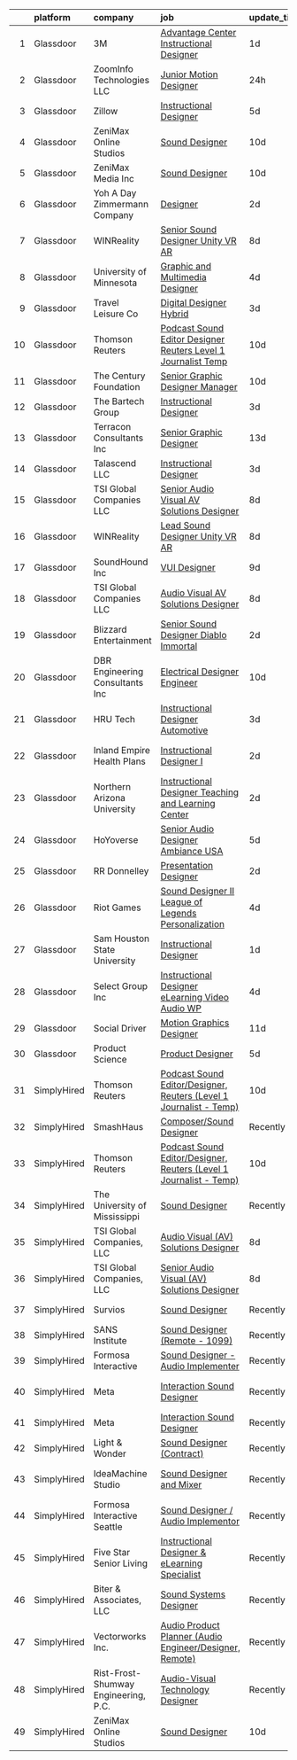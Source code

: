 

|    | platform    | company                              | job                                                                                                                                                                                                                                                                                                                                                                                                                                                                                                                                                                                                                                                                                                                                                                                                                                                                                                                                                                                                                                                                                                                                                                                                                                                                                                                                                                                                                                                                                                                                                                                                                                                                                                                      | update_time   | location                  |
|---:|:------------|:-------------------------------------|:-------------------------------------------------------------------------------------------------------------------------------------------------------------------------------------------------------------------------------------------------------------------------------------------------------------------------------------------------------------------------------------------------------------------------------------------------------------------------------------------------------------------------------------------------------------------------------------------------------------------------------------------------------------------------------------------------------------------------------------------------------------------------------------------------------------------------------------------------------------------------------------------------------------------------------------------------------------------------------------------------------------------------------------------------------------------------------------------------------------------------------------------------------------------------------------------------------------------------------------------------------------------------------------------------------------------------------------------------------------------------------------------------------------------------------------------------------------------------------------------------------------------------------------------------------------------------------------------------------------------------------------------------------------------------------------------------------------------------|:--------------|:--------------------------|
|  1 | Glassdoor   | 3M                                   | [Advantage Center Instructional Designer](https://www.glassdoor.com/partner/jobListing.htm?pos=125&ao=1136043&s=58&guid=000001820aea1931bc32207ea4b5bc1e&src=GD_JOB_AD&t=SR&vt=w&cs=1_8ccb4188&cb=1658040490906&jobListingId=1008008235347&jrtk=3-0-1g85ek6gmk24g801-1g85ek6h4i7lr800-52062460f92412fe-)                                                                                                                                                                                                                                                                                                                                                                                                                                                                                                                                                                                                                                                                                                                                                                                                                                                                                                                                                                                                                                                                                                                                                                                                                                                                                                                                                                                                                 | 1d            | Delaware                  |
|  2 | Glassdoor   | ZoomInfo Technologies LLC            | [Junior Motion Designer](https://www.glassdoor.com/partner/jobListing.htm?pos=120&ao=1136043&s=58&guid=000001820aea1931bc32207ea4b5bc1e&src=GD_JOB_AD&t=SR&vt=w&ea=1&cs=1_ac64d730&cb=1658040490906&jobListingId=1008009769761&jrtk=3-0-1g85ek6gmk24g801-1g85ek6h4i7lr800-13eb0b41ca6bd721-)                                                                                                                                                                                                                                                                                                                                                                                                                                                                                                                                                                                                                                                                                                                                                                                                                                                                                                                                                                                                                                                                                                                                                                                                                                                                                                                                                                                                                             | 24h           | Waltham, MA               |
|  3 | Glassdoor   | Zillow                               | [Instructional Designer](https://www.glassdoor.com/partner/jobListing.htm?pos=106&ao=1110586&s=58&guid=000001820aea1931bc32207ea4b5bc1e&src=GD_JOB_AD&t=SR&vt=w&cs=1_368653fb&cb=1658040490905&jobListingId=1007997798866&cpc=654405A9B1E0A9F5&jrtk=3-0-1g85ek6gmk24g801-1g85ek6h4i7lr800-02819dc45a560418--6NYlbfkN0ANMurRYyPEXg08u6OamUd1Mvhk-zhFSGYIZgoJR86UvYL2v6MoUqae-sD5DnU21vp4mwq425I4rhoRs2TY86WP2ZGxwYggeqRifMfac9_iVUjVLTSmzBiRRHPm-QA6FUEy6rVYqW73YgF-0AnZ1u-lc2kZd_IZkx0fqVwRvq2KMPivu2MOtUEWM3oA-Caqel4m_4_STI1nm_0ZfRmtUSQWVEEfpXkyTAzyKIvJg4YBgFhV5aY6cI5UzRplttrY2mDdGrfBt2l1hMHlqXA8I7pmr5q99v0iqht-9Hvf0wapwWXUZuVqGxi2-j3LboMN42ewHT_dThrmNXUT0jKtyc_zfCbYtarwbZ8mDHATzCxzYiYSOin7_XWFmWA-DB1Ks0_ZH-FxcnQCF-yq0g4tE_4ClYaccoieDzgIHWG3kLCLfBpDyuwfzVI9jNzqdx-HWK6yH6Aek9NduNS_E-df_nTVJiNyVmrSLIf84AvhF33wjgGJUaj3b7PSDl3tYPAG5oFLV6fOUQBcup8yhuDIj_DYtheDpCbi0tnra70bY8xM5XWZxSc4OatXFlZRMh8ujZ0CqaaL45NcZy7gaddRCa0r1o3Sec9nl8iKRuP0QdU5pe-jnGJzbx32F_icg8ufAVCu-DLKmuEPuG6ByME99I651o18vMI20IFw5Og2f0JC59MFwS_UC9--dEwu6oHVTtOtg4PjU-rRMiuqWyoJ1KgAaaDNUXarla2hgCSdg6iu6GUVrTHkBuyI8d0zBa57v_fekyuTFgU8OMNq1Fynh_gZ2j2KYAIK3jcIeqm0uQWA4R0EO6RahS_Gbj4h-oC_F81cHT-NU3LhnRrYEe1169hosFxQu9BSAfvxBNB6GKx_8VL8T7hESqL7t9jmCu08fdi3v1UpLmIewuUAMjv7NglRjamL72i1AQY%3D)                                                                                                                                                                                                                                                                                                                                                                                                                               | 5d            | Irvine, CA                |
|  4 | Glassdoor   | ZeniMax Online Studios               | [Sound Designer](https://www.glassdoor.com/partner/jobListing.htm?pos=111&ao=1136043&s=58&guid=000001820aea1931bc32207ea4b5bc1e&src=GD_JOB_AD&t=SR&vt=w&cs=1_898a5df5&cb=1658040490905&jobListingId=1007987898183&jrtk=3-0-1g85ek6gmk24g801-1g85ek6h4i7lr800-24df4d8b56ead997-)                                                                                                                                                                                                                                                                                                                                                                                                                                                                                                                                                                                                                                                                                                                                                                                                                                                                                                                                                                                                                                                                                                                                                                                                                                                                                                                                                                                                                                          | 10d           | Hunt Valley, MD           |
|  5 | Glassdoor   | ZeniMax Media Inc                    | [Sound Designer](https://www.glassdoor.com/partner/jobListing.htm?pos=112&ao=1136043&s=58&guid=000001820aea1931bc32207ea4b5bc1e&src=GD_JOB_AD&t=SR&vt=w&cs=1_22575e08&cb=1658040490905&jobListingId=1007988325078&jrtk=3-0-1g85ek6gmk24g801-1g85ek6h4i7lr800-55614e727ac16db0-)                                                                                                                                                                                                                                                                                                                                                                                                                                                                                                                                                                                                                                                                                                                                                                                                                                                                                                                                                                                                                                                                                                                                                                                                                                                                                                                                                                                                                                          | 10d           | Hunt Valley, MD           |
|  6 | Glassdoor   | Yoh  A Day   Zimmermann Company      | [Designer](https://www.glassdoor.com/partner/jobListing.htm?pos=107&ao=1110586&s=58&guid=000001820aea1931bc32207ea4b5bc1e&src=GD_JOB_AD&t=SR&vt=w&ea=1&cs=1_59535e4e&cb=1658040490905&jobListingId=1008005699106&cpc=217C45A42544DB93&jrtk=3-0-1g85ek6gmk24g801-1g85ek6h4i7lr800-7c5af6aa59fd3797--6NYlbfkN0Ae6Qmv8rNb3d5rEsMPL_plhvilYeiJERi7JqghURwQ9bq2mHgMGRGP2iYP1nqVQ_DAkwD0Ear1j62lL7IdZfK8QiKdXU_9sVTj0Y0vVsADh-RJr1aIv-6K-k1RJWd3taYLRinjZy9sK121bxyGOZkJ95VTr_ywi62vwsAJwExpA0vN9Jbt5hhCz4W3RWvlZ-38UngRmVAUPBKR9JTVFq9W-cGjmrxGj-qi902QlNDNdREWyfuEGpj7GD8rWQSDr1VA8CvVEOG7VTyVJeJODKc3LBJnmyS8tvlkAC-QremMzeLrxkXjcqIeMn3EGbjjObqVtpDMVX4Dj-A40aHOUHc1x0wSSDfI3UYkpNa8KwqVbuiMNgZhP77Y9J-hguylwoTJ_rHN7SZU_qDp7tcbD6xbk45GdY5ZnxcGxaGfxqwCF2mqCiroRek132ACD0JLaFq-fe5uM6iP6PGC5_s8xhyGxPaSMOnavpd_OaOw0xz91w%3D%3D)                                                                                                                                                                                                                                                                                                                                                                                                                                                                                                                                                                                                                                                                                                                                                                                                                                                                                          | 2d            | New York, NY              |
|  7 | Glassdoor   | WINReality                           | [Senior Sound Designer  Unity  VR AR ](https://www.glassdoor.com/partner/jobListing.htm?pos=126&ao=1136043&s=58&guid=000001820aea1931bc32207ea4b5bc1e&src=GD_JOB_AD&t=SR&vt=w&ea=1&cs=1_82594495&cb=1658040490906&jobListingId=1007993534335&jrtk=3-0-1g85ek6gmk24g801-1g85ek6h4i7lr800-28ce946cf162c31c-)                                                                                                                                                                                                                                                                                                                                                                                                                                                                                                                                                                                                                                                                                                                                                                                                                                                                                                                                                                                                                                                                                                                                                                                                                                                                                                                                                                                                               | 8d            | Austin, TX                |
|  8 | Glassdoor   | University of Minnesota              | [Graphic and Multimedia Designer](https://www.glassdoor.com/partner/jobListing.htm?pos=116&ao=1136043&s=58&guid=000001820aea1931bc32207ea4b5bc1e&src=GD_JOB_AD&t=SR&vt=w&cs=1_c0f94a5d&cb=1658040490906&jobListingId=1008000373653&jrtk=3-0-1g85ek6gmk24g801-1g85ek6h4i7lr800-f461b1f54acf1cbc-)                                                                                                                                                                                                                                                                                                                                                                                                                                                                                                                                                                                                                                                                                                                                                                                                                                                                                                                                                                                                                                                                                                                                                                                                                                                                                                                                                                                                                         | 4d            | Minneapolis, MN           |
|  9 | Glassdoor   | Travel   Leisure Co                  | [Digital Designer  Hybrid ](https://www.glassdoor.com/partner/jobListing.htm?pos=122&ao=1136043&s=58&guid=000001820aea1931bc32207ea4b5bc1e&src=GD_JOB_AD&t=SR&vt=w&cs=1_edfd602d&cb=1658040490906&jobListingId=1008003081915&jrtk=3-0-1g85ek6gmk24g801-1g85ek6h4i7lr800-1f3d0c5fd54e457c-)                                                                                                                                                                                                                                                                                                                                                                                                                                                                                                                                                                                                                                                                                                                                                                                                                                                                                                                                                                                                                                                                                                                                                                                                                                                                                                                                                                                                                               | 3d            | Orlando, FL               |
| 10 | Glassdoor   | Thomson Reuters                      | [Podcast Sound Editor Designer  Reuters  Level 1 Journalist   Temp ](https://www.glassdoor.com/partner/jobListing.htm?pos=103&ao=1110586&s=58&guid=000001820aea1931bc32207ea4b5bc1e&src=GD_JOB_AD&t=SR&vt=w&cs=1_7777c774&cb=1658040490904&jobListingId=1007988334365&cpc=F5E96E35A1725171&jrtk=3-0-1g85ek6gmk24g801-1g85ek6h4i7lr800-e8caf184a0c6f5a3--6NYlbfkN0CjNG0qDFC9vBxfUJnRpXh8fasJ_-3AjV6caG0C4DoAxAHUoOIq08mxEzFn-hfPuaxSY-nJjtYRgLlKnxbcWR5ZWD1tD9w45AfG9mMdTWI3bmPp1p4pEn0y8W-QWYFJbU1lRmJv_dQZf_a5a8pB6zAls2mmCx0Amgsti1S7q-iXpzZOWgTXKvm5Ye-2sUU5WYG5mbo5ABu-9qcZuqB76nnrtEr1R-czNz8982VPGfHIw23rNV9aSx7umGCpxbhXq9mA7OlXgG2YvCXLwlRZutc09AEtRsJIvbekZfOb0sDhv2jOzvlnCtjniF7F82FtU0QLlHjb6FPGBCfLuMJuyWMq9I6za0-w9YP-FX9TbbkeiPs89ijYX_YKfYRysNJ41Fwv6We_gD-Lby8hTvvX1ln_Ja8oPoylJyZw9PXExciWQKYQB0Hu1mRwsgPe4NDJ0Sq-6UtSXdvnCvG-ZcsSv995zN8yqshU-lDaHttUixLWbkxyf2NQrF52aOnAt1mPCXgS6MrYF17juGHcav03gTz234FObGjMVqimLhojyxbZIJsfjcM4G4lA-dSx5E52-0ISTTcldF9lFOQxrLdY7QVgHAgUx3CTkVZFSxBdH-F43BT2gSJ1rK9owHOy7IiL0hw5wR73zNX9dAU8oMd5HLrjJBIMC2869_jzJ2gXspIlOP3yAgC7WDiplN5VSAKUju41iesO049_OGZThrhI_AqyR-Q0mec35LGu3Fwu0yByQyJmcZ3flZHoyi4Cl1JqRf6s-zX5PylJc0jT0OB6k_z1eB0zDTKVwNMxM4nK2051Y4dz2bhF2Fn46Oroaa7o-_mfebmnoQrKnWnrrPY09otRfEsq-jibQ9zL0FDzXl5KjCcpAhXRH2Y0eOSrkkO2PmXLRxha1G4WfaXX_gHZnvR3gpBTiEW7RSwH3Vw9j0MdpUqPGjQiHJY3SC6ASi9hkadiac7KUOmFxYq617xZaAaJpAISm66YGFPaRawqtd6lfSr20ZX7Gmn5gNcFGsqn0NadiB5XIhmdeZtek7lkLCQwf-x2cnSAk0_FzSwRjecftkqIBEJTVlguiBUSG8tojkgYDa1yJU5puoEGN6wZ_zXF99tl5LmZA6XfvKNgG88C8jwMpCCEL8B2IBhR0eOTxHGO_DxzPlK_JEfcSyoyOKYb4ULriBMnH5W-NKMLMn_-9ZR3ddtzfjeXbdGpuUF-e06qFWWa6P2RuVUGibe5Mq0doluMgs7EoknRtIWbqfD6EJx4JA3vsDmyCtf7nFlrU6uiJDxiTaHxm-U3qqQxHh-P) | 10d           | New York, NY              |
| 11 | Glassdoor   | The Century Foundation               | [Senior Graphic Designer Manager](https://www.glassdoor.com/partner/jobListing.htm?pos=121&ao=1136043&s=58&guid=000001820aea1931bc32207ea4b5bc1e&src=GD_JOB_AD&t=SR&vt=w&ea=1&cs=1_3b98ddca&cb=1658040490906&jobListingId=1007986879590&jrtk=3-0-1g85ek6gmk24g801-1g85ek6h4i7lr800-a3286ed62dd61305-)                                                                                                                                                                                                                                                                                                                                                                                                                                                                                                                                                                                                                                                                                                                                                                                                                                                                                                                                                                                                                                                                                                                                                                                                                                                                                                                                                                                                                    | 10d           | New York, NY              |
| 12 | Glassdoor   | The Bartech Group                    | [Instructional Designer](https://www.glassdoor.com/partner/jobListing.htm?pos=104&ao=1110586&s=58&guid=000001820aea1931bc32207ea4b5bc1e&src=GD_JOB_AD&t=SR&vt=w&cs=1_04474a54&cb=1658040490904&jobListingId=1008003136883&cpc=E509DD49A6927373&jrtk=3-0-1g85ek6gmk24g801-1g85ek6h4i7lr800-833249aba24003e2--6NYlbfkN0C7-FDDT93s0qSKP7uYkdNgAgpSNvwlK8pJNTkcTbZQJnKDJjfvl1yFU2JPCK1oIIphPQAQiSI1X4JAO7M4jHvrCTUjLEyar66Nm-RGu19Q15WaFqnvmeOp-lfeLmorKodxT1lI547Cf2sIzed4yaKYkMD01EPoaYTcF5Q1U8MztSfgAttYeB1TWM0FgBmtHunx1ivGuF0JwolZyCnllFvD3zj6rjjkNZi6e5dhu_AIeK4PaHS-oVt0pjFAdb59EbROxhgFvwRrJukhmz3GiGM_75avoc_hXFm5l0N14b0weBogVBq5ogwtJ8Z_xN_wpUTjJDKO6uzz_rLe8_yzhZkwchbiS4EFnddhabgGv6cNRGQYPzbGJ5_SKsb9ZpKayjhkaS_4SxcQKejhCeEeHRXXxV896IhIf8OmCBEPUs_0vnhItuG-iJn7ewwWO-3QEd_YGg2tcPqtl3LSH2AY8TTBiyXWgAP-88O_K-AnxVfPfwvKPUD5jbfZ)                                                                                                                                                                                                                                                                                                                                                                                                                                                                                                                                                                                                                                                                                                                                                                                                                                                                             | 3d            | Warren, MI                |
| 13 | Glassdoor   | Terracon Consultants  Inc            | [Senior Graphic Designer](https://www.glassdoor.com/partner/jobListing.htm?pos=128&ao=1136043&s=58&guid=000001820aea1931bc32207ea4b5bc1e&src=GD_JOB_AD&t=SR&vt=w&cs=1_d1c22a5e&cb=1658040490907&jobListingId=1007979480558&jrtk=3-0-1g85ek6gmk24g801-1g85ek6h4i7lr800-b1261e65bd313a82-)                                                                                                                                                                                                                                                                                                                                                                                                                                                                                                                                                                                                                                                                                                                                                                                                                                                                                                                                                                                                                                                                                                                                                                                                                                                                                                                                                                                                                                 | 13d           | Olathe, KS                |
| 14 | Glassdoor   | Talascend LLC                        | [Instructional Designer](https://www.glassdoor.com/partner/jobListing.htm?pos=109&ao=1110586&s=58&guid=000001820aea1931bc32207ea4b5bc1e&src=GD_JOB_AD&t=SR&vt=w&cs=1_bd1e2e54&cb=1658040490905&jobListingId=1008003045849&cpc=32EE424DE2B657EB&jrtk=3-0-1g85ek6gmk24g801-1g85ek6h4i7lr800-a0c76bd1ff444262--6NYlbfkN0A-3IYaeEhfDCYezwuNiSoEZhCKQ47a3B5wpd5gd9dwuUKTvnGs7pRSkJDdBjN3J4iYNADsSP-rY_ODqvqGhfpWXxUWpLHsZOtiaa_nhzeJAv6LdLYqAn0DIPRh3mmwmDmIcpePEfkhKRwGERLLGpSF6cE5Q-OhPD9l-QEYBtiqtopjce3RxIaO_D7jcO0vGdtodViOIUouqTYZyFQPvI1eiziA8Bhm_wLuvIgltz9sEFTL8EbSj8uTHArDOz_XvFn14Uh9973drUP7uD9dsiJQZWv6MiVDB2VOs0oJiW6g0h77ynua8lKtx5PnnG9jjiRgu-vhw6Sv-D-4qr6_7dzREmLkMDTrOSuSXl2PdgkhN__PlBVCfpJdEMYyU-dXxRIRxjmsHn0WLV7as0bcFVq94rSaqXhneaGKNrhQdwJpYC0hqM5KibKwV5E3ESchDy7hYotmc8ODRpjPZAvA7qqxG6ZKVNsVkI_QJOIMtUfS6M_ESSHuOWV30dR2-JpL0RvMeHwCj5q_dt6hRo9ADi41XaexJzoPO0EChg9Tu8AdMnDxoKfxMFbMtVcnNJLX8fqgA_YGQBlsp5A9PuP2wtRjSNSHxSL5j5Vz8iBLmxymGA%3D%3D)                                                                                                                                                                                                                                                                                                                                                                                                                                                                                                                                                                                                                                                                                                                                                 | 3d            | Remote                    |
| 15 | Glassdoor   | TSI Global Companies  LLC            | [Senior Audio Visual  AV  Solutions Designer](https://www.glassdoor.com/partner/jobListing.htm?pos=102&ao=1110586&s=58&guid=000001820aea1931bc32207ea4b5bc1e&src=GD_JOB_AD&t=SR&vt=w&ea=1&cs=1_070c17f9&cb=1658040490904&jobListingId=1007993283297&cpc=5345E85A99DB7E00&jrtk=3-0-1g85ek6gmk24g801-1g85ek6h4i7lr800-c9b92e72d4f88530--6NYlbfkN0AWNeWD9j0Anv7cu0YAx4MRGy5lC57LhfIKHhakuygoFQXVahOJlnVZVayl1MwmxdSREEmt8rhtuZg3dC_Y4t9T7kUzH7NMHoBcGBIErNc8U8p8KtysrEKUQEpoG1wpY2ZFRiSfejZi8BmZMPzqsCbhiAPYggDBAMjXwehQ0Dp5grAW0M6o6fZys44FbwwWEnk76olB0LtgOH5B_I95TuMpeGI3cwTzf_M4v5KnbvhePu2Bo8b5xMJOeCdkWVk-BzWeahghpWMTthWIdmfYHz8rt8HpzZI_yXLSYe1v1O7m0MyMAMURBZB3-S2fDoQdQDuSOmG65oviectlKiym_-Z9-FyiyaTEHmzCXu61x74AoTOZPXDPJCVXCsjesPjyfmZ24zG8JRzUqF0y9VZhocHadR38eQ7JzQL3TahJmtjiJhCp6Y3A8Syat-ATQsAYlhKkDTMEml9aKLGabS7z9k7twsPPHOv7ii_JaQu7oapVrIhrEyNv1r5S3yhdwrzuz3wtJWVZApQ4QppfaEscAgmL3m4_cS1qGNw%3D)                                                                                                                                                                                                                                                                                                                                                                                                                                                                                                                                                                                                                                                                                                                                                                                                     | 8d            | Missouri                  |
| 16 | Glassdoor   | WINReality                           | [Lead Sound Designer  Unity  VR AR ](https://www.glassdoor.com/partner/jobListing.htm?pos=114&ao=1136043&s=58&guid=000001820aea1931bc32207ea4b5bc1e&src=GD_JOB_AD&t=SR&vt=w&ea=1&cs=1_388bf3d9&cb=1658040490906&jobListingId=1007993534336&jrtk=3-0-1g85ek6gmk24g801-1g85ek6h4i7lr800-5400ce57ad62e762-)                                                                                                                                                                                                                                                                                                                                                                                                                                                                                                                                                                                                                                                                                                                                                                                                                                                                                                                                                                                                                                                                                                                                                                                                                                                                                                                                                                                                                 | 8d            | Austin, TX                |
| 17 | Glassdoor   | SoundHound Inc                       | [VUI Designer](https://www.glassdoor.com/partner/jobListing.htm?pos=123&ao=1136043&s=58&guid=000001820aea1931bc32207ea4b5bc1e&src=GD_JOB_AD&t=SR&vt=w&ea=1&cs=1_4ad9f4a9&cb=1658040490906&jobListingId=1007991174035&jrtk=3-0-1g85ek6gmk24g801-1g85ek6h4i7lr800-a3597de432b60e1b-)                                                                                                                                                                                                                                                                                                                                                                                                                                                                                                                                                                                                                                                                                                                                                                                                                                                                                                                                                                                                                                                                                                                                                                                                                                                                                                                                                                                                                                       | 9d            | Santa Clara, CA           |
| 18 | Glassdoor   | TSI Global Companies  LLC            | [Audio Visual  AV  Solutions Designer](https://www.glassdoor.com/partner/jobListing.htm?pos=101&ao=1110586&s=58&guid=000001820aea1931bc32207ea4b5bc1e&src=GD_JOB_AD&t=SR&vt=w&ea=1&cs=1_a60b7978&cb=1658040490904&jobListingId=1007993261181&cpc=A0A5B17203D7045B&jrtk=3-0-1g85ek6gmk24g801-1g85ek6h4i7lr800-d5cc32c3be7cb3f1--6NYlbfkN0AWNeWD9j0Anv7cu0YAx4MRGy5lC57LhfIKHhakuygoFQXVahOJlnVZR-oq6_nHXj8eruS9QxxIu-gfpQvA8tZQQlEFih3L5Z2TIopFkaDWIbf1YEL6LD7CNq-2Ttcdtoz0X6j9esD3EeHK8I2J0Rs0K7q5MXFHfumRcQFtcnk5NKNDH4-cBcJmwn0I7pC2G6t0-IS11dmZBUT8i5Pl9Zg43o_K0I6UzFykC0IurAqHmBSaIrQMVG8BJiMYlEDIaqLtCOpB6Q8nKynGFn8q45-EE0K460toDb8-N2Dla3ps_fJRGbH09bohHEe-3ie2w_umqrAEaSQ5EnEYEFLqkRF8qVSyBeWs3r14n2ngn46GypnmD0PmiTnOa0bIHTa5cFV-6hmfSVB8guStzc8ZMSJgWrUl2qqOmGSZYOT1Qy7_oRGfg-KAUavCy90UR9zrg7Clmd9Bke9WM-hL988vYGE-gIyUQNpaUNh64xqFO6uogmVytGdXQ8CE5niZYChvH7h7oFf1HYg6_qNB9k6UWO9pULdLzYofLmU%3D)                                                                                                                                                                                                                                                                                                                                                                                                                                                                                                                                                                                                                                                                                                                                                                                                            | 8d            | Missouri                  |
| 19 | Glassdoor   | Blizzard Entertainment               | [Senior Sound Designer   Diablo Immortal](https://www.glassdoor.com/partner/jobListing.htm?pos=110&ao=1136043&s=58&guid=000001820aea1931bc32207ea4b5bc1e&src=GD_JOB_AD&t=SR&vt=w&cs=1_c8b0fe09&cb=1658040490905&jobListingId=1008006794553&jrtk=3-0-1g85ek6gmk24g801-1g85ek6h4i7lr800-ad8992a94ea009f0-)                                                                                                                                                                                                                                                                                                                                                                                                                                                                                                                                                                                                                                                                                                                                                                                                                                                                                                                                                                                                                                                                                                                                                                                                                                                                                                                                                                                                                 | 2d            | Irvine, CA                |
| 20 | Glassdoor   | DBR Engineering Consultants  Inc     | [Electrical Designer  Engineer](https://www.glassdoor.com/partner/jobListing.htm?pos=129&ao=1136043&s=58&guid=000001820aea1931bc32207ea4b5bc1e&src=GD_JOB_AD&t=SR&vt=w&ea=1&cs=1_2f2e91ad&cb=1658040490918&jobListingId=1007987114856&jrtk=3-0-1g85ek6gmk24g801-1g85ek6h4i7lr800-30f42834620e79fd-)                                                                                                                                                                                                                                                                                                                                                                                                                                                                                                                                                                                                                                                                                                                                                                                                                                                                                                                                                                                                                                                                                                                                                                                                                                                                                                                                                                                                                      | 10d           | Houston, TX               |
| 21 | Glassdoor   | HRU Tech                             | [Instructional Designer  Automotive ](https://www.glassdoor.com/partner/jobListing.htm?pos=108&ao=1110586&s=58&guid=000001820aea1931bc32207ea4b5bc1e&src=GD_JOB_AD&t=SR&vt=w&ea=1&cs=1_46e5e1a9&cb=1658040490905&jobListingId=1008002887818&cpc=56C4EA4A1A191A49&jrtk=3-0-1g85ek6gmk24g801-1g85ek6h4i7lr800-68cf3a29e5f35b01--6NYlbfkN0AJtgjjiuVXxFvvj_5n2MdGVIOerKP3hw4eeVvVwUUGPgcEDQA260vjy20zxAOTN_X3KJaFz9lAiqOmvtENAPIaMdo9fmsYaOncnTiHyuhRa5j-28WupPu6INL645PBaeHzU5rb74Svml1kPdV2HdalS90kUFXzZxuA5ezRCX9fkSnRBTZ-f5Y5_XHb8nKm5e67kgYsZ0nLf17hOZNFcUJ8uHH73Zv_O_yKQVESKt28wV73U70M7_7nCtByeMC_kBk3h5RAqZ8X-scJfrQiH1UUhwJYhDmJhDGmg62MtsJJabvs2zxIVMhyaMTYwA0ne2OTvTrfpdQ2_-Gncw-aXUhGNwYWS1x2evAROyNejIJKmV4wJqz1970zd5GXOQh4rAOO_4rJxAhhtAH1a8Dr9L4rhApnpfWkZWEHEU-Z50AsSTu7YtU-152Bs15RtxFiaXWichD27TLAtBIlfiKE_YGrsJXEap3MQAH0Z8RKUpFb_abuSYpD-QMbZjqFKgQlTFI8Te1_tbkxqWgPFTL2qg2m)                                                                                                                                                                                                                                                                                                                                                                                                                                                                                                                                                                                                                                                                                                                                                                                                                           | 3d            | Remote                    |
| 22 | Glassdoor   | Inland Empire Health Plans           | [Instructional Designer I](https://www.glassdoor.com/partner/jobListing.htm?pos=124&ao=1136043&s=58&guid=000001820aea1931bc32207ea4b5bc1e&src=GD_JOB_AD&t=SR&vt=w&cs=1_6364a892&cb=1658040490906&jobListingId=1008006797948&jrtk=3-0-1g85ek6gmk24g801-1g85ek6h4i7lr800-dfe1a6304e67bf2b-)                                                                                                                                                                                                                                                                                                                                                                                                                                                                                                                                                                                                                                                                                                                                                                                                                                                                                                                                                                                                                                                                                                                                                                                                                                                                                                                                                                                                                                | 2d            | Rancho Cucamonga, CA      |
| 23 | Glassdoor   | Northern Arizona University          | [Instructional Designer  Teaching and Learning Center](https://www.glassdoor.com/partner/jobListing.htm?pos=119&ao=1136043&s=58&guid=000001820aea1931bc32207ea4b5bc1e&src=GD_JOB_AD&t=SR&vt=w&cs=1_112c8eab&cb=1658040490906&jobListingId=1008005192686&jrtk=3-0-1g85ek6gmk24g801-1g85ek6h4i7lr800-6a97b56359e3d236-)                                                                                                                                                                                                                                                                                                                                                                                                                                                                                                                                                                                                                                                                                                                                                                                                                                                                                                                                                                                                                                                                                                                                                                                                                                                                                                                                                                                                    | 2d            | Flagstaff, AZ             |
| 24 | Glassdoor   | HoYoverse                            | [Senior Audio Designer  Ambiance  USA ](https://www.glassdoor.com/partner/jobListing.htm?pos=118&ao=1136043&s=58&guid=000001820aea1931bc32207ea4b5bc1e&src=GD_JOB_AD&t=SR&vt=w&ea=1&cs=1_c41bb7f8&cb=1658040490906&jobListingId=1007999002169&jrtk=3-0-1g85ek6gmk24g801-1g85ek6h4i7lr800-ce43335c7c5957ea-)                                                                                                                                                                                                                                                                                                                                                                                                                                                                                                                                                                                                                                                                                                                                                                                                                                                                                                                                                                                                                                                                                                                                                                                                                                                                                                                                                                                                              | 5d            | Los Angeles, CA           |
| 25 | Glassdoor   | RR Donnelley                         | [Presentation Designer](https://www.glassdoor.com/partner/jobListing.htm?pos=113&ao=1136043&s=58&guid=000001820aea1931bc32207ea4b5bc1e&src=GD_JOB_AD&t=SR&vt=w&cs=1_e349df99&cb=1658040490906&jobListingId=1008006990870&jrtk=3-0-1g85ek6gmk24g801-1g85ek6h4i7lr800-4b2aa500a5479881-)                                                                                                                                                                                                                                                                                                                                                                                                                                                                                                                                                                                                                                                                                                                                                                                                                                                                                                                                                                                                                                                                                                                                                                                                                                                                                                                                                                                                                                   | 2d            | Phoenix, AZ               |
| 26 | Glassdoor   | Riot Games                           | [Sound Designer II   League of Legends  Personalization](https://www.glassdoor.com/partner/jobListing.htm?pos=115&ao=1136043&s=58&guid=000001820aea1931bc32207ea4b5bc1e&src=GD_JOB_AD&t=SR&vt=w&ea=1&cs=1_7bd74060&cb=1658040490906&jobListingId=1008001205144&jrtk=3-0-1g85ek6gmk24g801-1g85ek6h4i7lr800-a7b39c232b454dc4-)                                                                                                                                                                                                                                                                                                                                                                                                                                                                                                                                                                                                                                                                                                                                                                                                                                                                                                                                                                                                                                                                                                                                                                                                                                                                                                                                                                                             | 4d            | Los Angeles, CA           |
| 27 | Glassdoor   | Sam Houston State University         | [Instructional Designer](https://www.glassdoor.com/partner/jobListing.htm?pos=127&ao=1136043&s=58&guid=000001820aea1931bc32207ea4b5bc1e&src=GD_JOB_AD&t=SR&vt=w&cs=1_1b1a23e9&cb=1658040490907&jobListingId=1008008391037&jrtk=3-0-1g85ek6gmk24g801-1g85ek6h4i7lr800-8b0195c06c1f40cc-)                                                                                                                                                                                                                                                                                                                                                                                                                                                                                                                                                                                                                                                                                                                                                                                                                                                                                                                                                                                                                                                                                                                                                                                                                                                                                                                                                                                                                                  | 1d            | Huntsville, TX            |
| 28 | Glassdoor   | Select Group Inc                     | [Instructional Designer  eLearning  Video Audio   WP](https://www.glassdoor.com/partner/jobListing.htm?pos=105&ao=1110586&s=58&guid=000001820aea1931bc32207ea4b5bc1e&src=GD_JOB_AD&t=SR&vt=w&cs=1_271ff281&cb=1658040490905&jobListingId=1007999791631&cpc=74FD5BE86273CE52&jrtk=3-0-1g85ek6gmk24g801-1g85ek6h4i7lr800-bde497bea8ce2594--6NYlbfkN0Bcn-ADAbRvyrq3DH3YqD1gQOSfU_zTPvvfh0XXiz3pBAa41gXbEVBKQgVaXyt5edL3UNG5SvuNApsSpMtpKhZCfPSXTQrdClCPcUdbLA34YzyF4TjYcKosqFvQvrE82wHppVZ4iAE8yMloaPKbhSkiVbbzmdhdgeMW7JVTK6xJx-oQwRgPl7snQI2FLODQc2I8ZC62y0Q5tGFbSixPR3BoJKJgjm3Vn7K_8MF7uOXzWPRd0eoJ4BLzcUCpStLrW96v2TXx5Z_x3QDCNrd8WA1NnHQVat1lxGaiT2YPQOsWYpyq22rJiiMxX5vvLDHhXMvWxP4Dy93Xt-1xgGIuuMZEkQN5NyjeptoVqw11PLknfyLMZ__S51t-Owb7UvXwGUGVu1cbBfWQLkLFrjafqjs5b0yqwTE_0-kgFZ7_BLhNx8PukivTXcbCMr3oZGu2NhOIDsIZo2C6E8hS4pNR54axrNuUmTFRtnBKMzZ9GCzC2b2GYpoRoxJ-TWHvU47XGwGbgR1ycNpZ-g%3D%3D)                                                                                                                                                                                                                                                                                                                                                                                                                                                                                                                                                                                                                                                                                                                                                                                                                    | 4d            | White Plains, NY          |
| 29 | Glassdoor   | Social Driver                        | [Motion Graphics Designer](https://www.glassdoor.com/partner/jobListing.htm?pos=130&ao=1136043&s=58&guid=000001820aea1931bc32207ea4b5bc1e&src=GD_JOB_AD&t=SR&vt=w&ea=1&cs=1_757f5b5d&cb=1658040490907&jobListingId=1007986179707&jrtk=3-0-1g85ek6gmk24g801-1g85ek6h4i7lr800-722042a630fbe327-)                                                                                                                                                                                                                                                                                                                                                                                                                                                                                                                                                                                                                                                                                                                                                                                                                                                                                                                                                                                                                                                                                                                                                                                                                                                                                                                                                                                                                           | 11d           | Austin, TX                |
| 30 | Glassdoor   | Product Science                      | [Product Designer](https://www.glassdoor.com/partner/jobListing.htm?pos=117&ao=1136043&s=58&guid=000001820aea1931bc32207ea4b5bc1e&src=GD_JOB_AD&t=SR&vt=w&ea=1&cs=1_0e07b7c9&cb=1658040490906&jobListingId=1007998776313&jrtk=3-0-1g85ek6gmk24g801-1g85ek6h4i7lr800-ad90a04e866b7826-)                                                                                                                                                                                                                                                                                                                                                                                                                                                                                                                                                                                                                                                                                                                                                                                                                                                                                                                                                                                                                                                                                                                                                                                                                                                                                                                                                                                                                                   | 5d            | Los Angeles, CA           |
| 31 | SimplyHired | Thomson Reuters                      | [Podcast Sound Editor/Designer, Reuters (Level 1 Journalist - Temp)](https://www.simplyhired.com/job/uG-XthcUGLXnvuEzIlGytwXEKmlli3kPZ-eKAScvB6T34fnayI1PJg?q=sound+designer)                                                                                                                                                                                                                                                                                                                                                                                                                                                                                                                                                                                                                                                                                                                                                                                                                                                                                                                                                                                                                                                                                                                                                                                                                                                                                                                                                                                                                                                                                                                                            | 10d           | New York, NY              |
| 32 | SimplyHired | SmashHaus                            | [Composer/Sound Designer](https://www.simplyhired.com/job/5TV44fqNq9OE9PTw8D83ASmeufu-2onYgJ8O5l4Y0t9TzOHHgUVKrQ?q=sound+designer)                                                                                                                                                                                                                                                                                                                                                                                                                                                                                                                                                                                                                                                                                                                                                                                                                                                                                                                                                                                                                                                                                                                                                                                                                                                                                                                                                                                                                                                                                                                                                                                       | Recently      | Remote                    |
| 33 | SimplyHired | Thomson Reuters                      | [Podcast Sound Editor/Designer, Reuters (Level 1 Journalist - Temp)](https://www.simplyhired.com/job/uG-XthcUGLXnvuEzIlGytwXEKmlli3kPZ-eKAScvB6T34fnayI1PJg?q=sound+designer)                                                                                                                                                                                                                                                                                                                                                                                                                                                                                                                                                                                                                                                                                                                                                                                                                                                                                                                                                                                                                                                                                                                                                                                                                                                                                                                                                                                                                                                                                                                                            | 10d           | New York, NY              |
| 34 | SimplyHired | The University of Mississippi        | [Sound Designer](https://www.simplyhired.com/job/nXrfRHJaPo8UE45yIfLIpWy4MwPZvO_VWporKaih0GOu7KzHf-HxwQ?q=sound+designer)                                                                                                                                                                                                                                                                                                                                                                                                                                                                                                                                                                                                                                                                                                                                                                                                                                                                                                                                                                                                                                                                                                                                                                                                                                                                                                                                                                                                                                                                                                                                                                                                | Recently      | University, MS            |
| 35 | SimplyHired | TSI Global Companies, LLC            | [Audio Visual (AV) Solutions Designer](https://www.simplyhired.com/job/Q2PwGUeatyN7TTeCTc5KE-IzzONgxeRHLFwJPZMZP55Yiozcm9vaOg?q=sound+designer)                                                                                                                                                                                                                                                                                                                                                                                                                                                                                                                                                                                                                                                                                                                                                                                                                                                                                                                                                                                                                                                                                                                                                                                                                                                                                                                                                                                                                                                                                                                                                                          | 8d            | Missouri                  |
| 36 | SimplyHired | TSI Global Companies, LLC            | [Senior Audio Visual (AV) Solutions Designer](https://www.simplyhired.com/job/gC6BuW-HQkJg4Bj-NQWe2TEtTghx8upV1Lb7O71-Bjc9jAWZajwdSw?q=sound+designer)                                                                                                                                                                                                                                                                                                                                                                                                                                                                                                                                                                                                                                                                                                                                                                                                                                                                                                                                                                                                                                                                                                                                                                                                                                                                                                                                                                                                                                                                                                                                                                   | 8d            | Missouri                  |
| 37 | SimplyHired | Survios                              | [Sound Designer](https://www.simplyhired.com/job/GGf4JbShEJmtxragh-HP0RYhs5WpCO9pZtgQyta_p4JFm7cmj-H-Zw?q=sound+designer)                                                                                                                                                                                                                                                                                                                                                                                                                                                                                                                                                                                                                                                                                                                                                                                                                                                                                                                                                                                                                                                                                                                                                                                                                                                                                                                                                                                                                                                                                                                                                                                                | Recently      | Marina del Rey, CA        |
| 38 | SimplyHired | SANS Institute                       | [Sound Designer (Remote - 1099)](https://www.simplyhired.com/job/l5XtJmV5Za5NPAoCY67pJ8osv7Dd9cygFT5KvUQHRZZ5LCw9cI7qOA?q=sound+designer)                                                                                                                                                                                                                                                                                                                                                                                                                                                                                                                                                                                                                                                                                                                                                                                                                                                                                                                                                                                                                                                                                                                                                                                                                                                                                                                                                                                                                                                                                                                                                                                | Recently      | Bethesda, MD              |
| 39 | SimplyHired | Formosa Interactive                  | [Sound Designer - Audio Implementer](https://www.simplyhired.com/job/E63_BRjyLumhk01Bv7mOuaoR0vafXGhLD-NTsS2e6CEpoHi4FvqYnw?q=sound+designer)                                                                                                                                                                                                                                                                                                                                                                                                                                                                                                                                                                                                                                                                                                                                                                                                                                                                                                                                                                                                                                                                                                                                                                                                                                                                                                                                                                                                                                                                                                                                                                            | Recently      | Burbank, CA               |
| 40 | SimplyHired | Meta                                 | [Interaction Sound Designer](https://www.simplyhired.com/job/aCGi4mB5ZX2tE5hCVS34KuRjtfruFbDtnQg2IG4R2NLMKGB44Koy6Q?q=sound+designer)                                                                                                                                                                                                                                                                                                                                                                                                                                                                                                                                                                                                                                                                                                                                                                                                                                                                                                                                                                                                                                                                                                                                                                                                                                                                                                                                                                                                                                                                                                                                                                                    | Recently      | New York, NY +4 locations |
| 41 | SimplyHired | Meta                                 | [Interaction Sound Designer](https://www.simplyhired.com/job/aCGi4mB5ZX2tE5hCVS34KuRjtfruFbDtnQg2IG4R2NLMKGB44Koy6Q?q=sound+designer)                                                                                                                                                                                                                                                                                                                                                                                                                                                                                                                                                                                                                                                                                                                                                                                                                                                                                                                                                                                                                                                                                                                                                                                                                                                                                                                                                                                                                                                                                                                                                                                    | Recently      | New York, NY              |
| 42 | SimplyHired | Light & Wonder                       | [Sound Designer (Contract)](https://www.simplyhired.com/job/VCb0qqE-A7ROAMWqepHcz3S7D7a6GH_Siggo7sVBUdjf8S_R72-ppw?q=sound+designer)                                                                                                                                                                                                                                                                                                                                                                                                                                                                                                                                                                                                                                                                                                                                                                                                                                                                                                                                                                                                                                                                                                                                                                                                                                                                                                                                                                                                                                                                                                                                                                                     | Recently      | Las Vegas, NV             |
| 43 | SimplyHired | IdeaMachine Studio                   | [Sound Designer and Mixer](https://www.simplyhired.com/job/3_cnKWbKCzfz8K406esix9aXeGkS2iLw6vp3jwYHfDLUWBO0TV9GDQ?q=sound+designer)                                                                                                                                                                                                                                                                                                                                                                                                                                                                                                                                                                                                                                                                                                                                                                                                                                                                                                                                                                                                                                                                                                                                                                                                                                                                                                                                                                                                                                                                                                                                                                                      | Recently      | San Francisco, CA         |
| 44 | SimplyHired | Formosa Interactive Seattle          | [Sound Designer / Audio Implementor](https://www.simplyhired.com/job/vlF4rzpIgemNyADbSUoWC36FtYYh2ouWspqfTFtuxzveh07-6RCwmg?q=sound+designer)                                                                                                                                                                                                                                                                                                                                                                                                                                                                                                                                                                                                                                                                                                                                                                                                                                                                                                                                                                                                                                                                                                                                                                                                                                                                                                                                                                                                                                                                                                                                                                            | Recently      | Seattle, WA               |
| 45 | SimplyHired | Five Star Senior Living              | [Instructional Designer & eLearning Specialist](https://www.simplyhired.com/job/oTZPL1wWK2cmOqji4vswi4vj0YGDnK7OTqW_Mj_7zFv6d-Vi6eIF7Q?q=sound+designer)                                                                                                                                                                                                                                                                                                                                                                                                                                                                                                                                                                                                                                                                                                                                                                                                                                                                                                                                                                                                                                                                                                                                                                                                                                                                                                                                                                                                                                                                                                                                                                 | Recently      | Newton, MA                |
| 46 | SimplyHired | Biter & Associates, LLC              | [Sound Systems Designer](https://www.simplyhired.com/job/fx1fj9Szcfb_WsBZn4bnZNzcD6oV55aCcDmaf0GYjToiJej4gWcFaw?q=sound+designer)                                                                                                                                                                                                                                                                                                                                                                                                                                                                                                                                                                                                                                                                                                                                                                                                                                                                                                                                                                                                                                                                                                                                                                                                                                                                                                                                                                                                                                                                                                                                                                                        | Recently      | Addison, TX               |
| 47 | SimplyHired | Vectorworks Inc.                     | [Audio Product Planner (Audio Engineer/Designer, Remote)](https://www.simplyhired.com/job/E5uA4eEtjE3Tya_IrOpPKicSbSUt30SxoOGrwiAQ-0BqUuKs5xj0gw?q=sound+designer)                                                                                                                                                                                                                                                                                                                                                                                                                                                                                                                                                                                                                                                                                                                                                                                                                                                                                                                                                                                                                                                                                                                                                                                                                                                                                                                                                                                                                                                                                                                                                       | Recently      | United States             |
| 48 | SimplyHired | Rist-Frost-Shumway Engineering, P.C. | [Audio-Visual Technology Designer](https://www.simplyhired.com/job/TaQpqeyaDhhSxCQc-yNKriYaNHEEsVYqe9QAMiRkiiNXWWMq6gdbAg?q=sound+designer)                                                                                                                                                                                                                                                                                                                                                                                                                                                                                                                                                                                                                                                                                                                                                                                                                                                                                                                                                                                                                                                                                                                                                                                                                                                                                                                                                                                                                                                                                                                                                                              | Recently      | Portland, ME              |
| 49 | SimplyHired | ZeniMax Online Studios               | [Sound Designer](https://www.simplyhired.com/job/f9irH53AftSo5CFAcz4vrVeB0Dow8_vUkdNzrk1ktKdq7GI-stl2BQ?q=sound+designer)                                                                                                                                                                                                                                                                                                                                                                                                                                                                                                                                                                                                                                                                                                                                                                                                                                                                                                                                                                                                                                                                                                                                                                                                                                                                                                                                                                                                                                                                                                                                                                                                | 10d           | Hunt Valley, MD           |